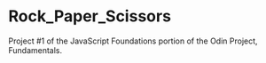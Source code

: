 # Rock_Paper_Scissors
Project #1 of the JavaScript Foundations portion of the Odin Project, Fundamentals.
